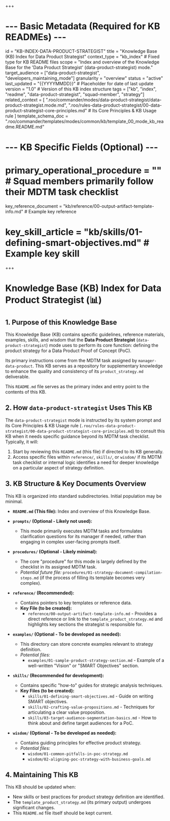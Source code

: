 +++
# --- Basic Metadata (Required for KB READMEs) ---
id = "KB-INDEX-DATA-PRODUCT-STRATEGIST"
title = "Knowledge Base (KB) Index for Data Product Strategist"
context_type = "kb_index" # Fixed type for KB README files
scope = "Index and overview of the Knowledge Base for the 'Data Product Strategist' (data-product-strategist) mode."
target_audience = ["data-product-strategist", "developers_maintaining_mode"]
granularity = "overview"
status = "active"
last_updated = "{{YYYYMMDD}}" # Placeholder for date of last update
version = "1.0" # Version of this KB index structure
tags = ["kb", "index", "readme", "data-product-strategist", "squad-member", "strategy"]
related_context = [
    ".roo/commander/modes/data-product-strategist/data-product-strategist.mode.md",
    ".roo/rules-data-product-strategist/00-data-product-strategist-core-principles.md" # Its Core Principles & KB Usage rule
]
template_schema_doc = ".roo/commander/templates/modes/common/kb/template_00_mode_kb_readme.README.md"

# --- KB Specific Fields (Optional) ---
# primary_operational_procedure = "" # Squad members primarily follow their MDTM task checklist
key_reference_document = "kb/reference/00-output-artifact-template-info.md" # Example key reference
# key_skill_article = "kb/skills/01-defining-smart-objectives.md" # Example key skill
+++

# Knowledge Base (KB) Index for Data Product Strategist (📊)

## 1. Purpose of this Knowledge Base

This Knowledge Base (KB) contains specific guidelines, reference materials, examples, skills, and wisdom that the **Data Product Strategist** (`data-product-strategist`) mode uses to perform its core function: defining the product strategy for a Data Product Proof of Concept (PoC).

Its primary instructions come from the MDTM task assigned by `manager-data-product`. This KB serves as a repository for supplementary knowledge to enhance the quality and consistency of its `product_strategy.md` deliverable.

This `README.md` file serves as the primary index and entry point to the contents of this KB.

## 2. How `data-product-strategist` Uses This KB

The `data-product-strategist` mode is instructed by its system prompt and its Core Principles & KB Usage rule (`.roo/rules-data-product-strategist/00-data-product-strategist-core-principles.md`) to consult this KB when it needs specific guidance beyond its MDTM task checklist. Typically, it will:

1.  Start by reviewing this `README.md` (this file) if directed to its KB generally.
2.  Access specific files within `reference/`, `skills/`, or `wisdom/` if its MDTM task checklist or internal logic identifies a need for deeper knowledge on a particular aspect of strategy definition.

## 3. KB Structure & Key Documents Overview

This KB is organized into standard subdirectories. Initial population may be minimal.

*   **`README.md` (This file):** Index and overview of this Knowledge Base.

*   **`prompts/` (Optional - Likely not used):**
    *   This mode primarily executes MDTM tasks and formulates clarification questions for its manager if needed, rather than engaging in complex user-facing prompts itself.

*   **`procedures/` (Optional - Likely minimal):**
    *   The core "procedure" for this mode is largely defined by the checklist in its assigned MDTM task.
    *   *Potential future file:* `procedures/01-strategy-document-compilation-steps.md` (if the process of filling its template becomes very complex).

*   **`reference/` (Recommended):**
    *   Contains pointers to key templates or reference data.
    *   **Key File (to be created):**
        *   `reference/00-output-artifact-template-info.md` - Provides a direct reference or link to the `template_product_strategy.md` and highlights key sections the strategist is responsible for.

*   **`examples/` (Optional - To be developed as needed):**
    *   This directory can store concrete examples relevant to strategy definition.
    *   *Potential files:*
        *   `examples/01-sample-product-strategy-section.md` - Example of a well-written "Vision" or "SMART Objectives" section.

*   **`skills/` (Recommended for development):**
    *   Contains specific "how-to" guides for strategic analysis techniques.
    *   **Key Files (to be created):**
        *   `skills/01-defining-smart-objectives.md` - Guide on writing SMART objectives.
        *   `skills/02-crafting-value-propositions.md` - Techniques for articulating a clear value proposition.
        *   `skills/03-target-audience-segmentation-basics.md` - How to think about and define target audiences for a PoC.

*   **`wisdom/` (Optional - To be developed as needed):**
    *   Contains guiding principles for effective product strategy.
    *   *Potential files:*
        *   `wisdom/01-common-pitfalls-in-poc-strategy.md`
        *   `wisdom/02-aligning-poc-strategy-with-business-goals.md`

## 4. Maintaining This KB

This KB should be updated when:
*   New skills or best practices for product strategy definition are identified.
*   The `template_product_strategy.md` (its primary output) undergoes significant changes.
*   This `README.md` file itself should be kept current.